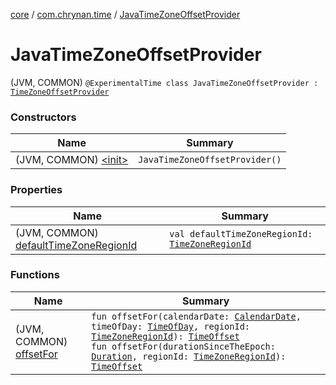 [core](../../index.md) / [com.chrynan.time](../index.md) / [JavaTimeZoneOffsetProvider](./index.md)

# JavaTimeZoneOffsetProvider

(JVM, COMMON) `@ExperimentalTime class JavaTimeZoneOffsetProvider : `[`TimeZoneOffsetProvider`](../-time-zone-offset-provider/index.md)

### Constructors

| Name | Summary |
|---|---|
| (JVM, COMMON) [&lt;init&gt;](-init-.md) | `JavaTimeZoneOffsetProvider()` |

### Properties

| Name | Summary |
|---|---|
| (JVM, COMMON) [defaultTimeZoneRegionId](default-time-zone-region-id.md) | `val defaultTimeZoneRegionId: `[`TimeZoneRegionId`](../-time-zone-region-id/index.md) |

### Functions

| Name | Summary |
|---|---|
| (JVM, COMMON) [offsetFor](offset-for.md) | `fun offsetFor(calendarDate: `[`CalendarDate`](../-calendar-date/index.md)`, timeOfDay: `[`TimeOfDay`](../-time-of-day/index.md)`, regionId: `[`TimeZoneRegionId`](../-time-zone-region-id/index.md)`): `[`TimeOffset`](../-time-offset/index.md)<br>`fun offsetFor(durationSinceTheEpoch: `[`Duration`](https://kotlinlang.org/api/latest/jvm/stdlib/kotlin.time/-duration/index.html)`, regionId: `[`TimeZoneRegionId`](../-time-zone-region-id/index.md)`): `[`TimeOffset`](../-time-offset/index.md) |
